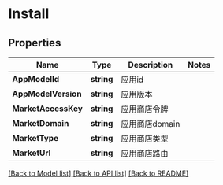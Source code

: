 # Install

## Properties

Name | Type | Description | Notes
------------ | ------------- | ------------- | -------------
**AppModelId** | **string** | 应用id | 
**AppModelVersion** | **string** | 应用版本 | 
**MarketAccessKey** | **string** | 应用商店令牌 | 
**MarketDomain** | **string** | 应用商店domain | 
**MarketType** | **string** | 应用商店类型 | 
**MarketUrl** | **string** | 应用商店路由 | 

[[Back to Model list]](../README.md#documentation-for-models) [[Back to API list]](../README.md#documentation-for-api-endpoints) [[Back to README]](../README.md)


